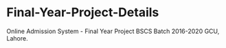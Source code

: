 # Final-Year-Project-Details
Online Admission System - Final Year Project BSCS Batch 2016-2020 GCU, Lahore.
